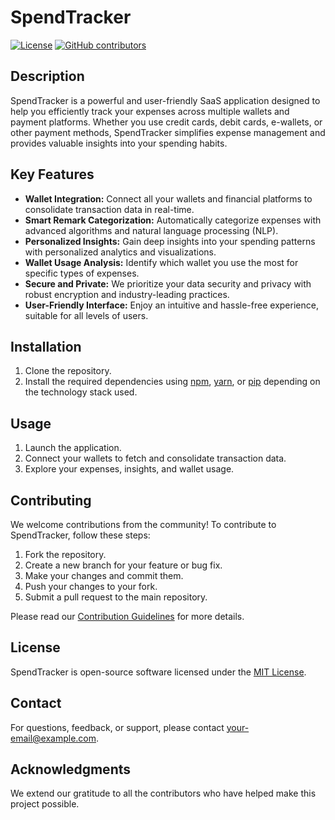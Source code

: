# SpendTracker

[![License](https://img.shields.io/badge/License-MIT-blue.svg)](https://opensource.org/licenses/MIT)
[![GitHub contributors](https://img.shields.io/github/contributors/rabinsxp/SpendTracker.svg)](https://github.com/rabinsxp/SpendTracker/graphs/contributors)

## Description

SpendTracker is a powerful and user-friendly SaaS application designed to help you efficiently track your expenses across multiple wallets and payment platforms. Whether you use credit cards, debit cards, e-wallets, or other payment methods, SpendTracker simplifies expense management and provides valuable insights into your spending habits.

## Key Features

- **Wallet Integration:** Connect all your wallets and financial platforms to consolidate transaction data in real-time.
- **Smart Remark Categorization:** Automatically categorize expenses with advanced algorithms and natural language processing (NLP).
- **Personalized Insights:** Gain deep insights into your spending patterns with personalized analytics and visualizations.
- **Wallet Usage Analysis:** Identify which wallet you use the most for specific types of expenses.
- **Secure and Private:** We prioritize your data security and privacy with robust encryption and industry-leading practices.
- **User-Friendly Interface:** Enjoy an intuitive and hassle-free experience, suitable for all levels of users.

## Installation

1. Clone the repository.
2. Install the required dependencies using [npm](https://www.npmjs.com/), [yarn](https://yarnpkg.com/), or [pip](https://pypi.org/project/pip/) depending on the technology stack used.

## Usage

1. Launch the application.
2. Connect your wallets to fetch and consolidate transaction data.
3. Explore your expenses, insights, and wallet usage.

## Contributing

We welcome contributions from the community! To contribute to SpendTracker, follow these steps:

1. Fork the repository.
2. Create a new branch for your feature or bug fix.
3. Make your changes and commit them.
4. Push your changes to your fork.
5. Submit a pull request to the main repository.

Please read our [Contribution Guidelines](CONTRIBUTING.md) for more details.

## License

SpendTracker is open-source software licensed under the [MIT License](LICENSE).

## Contact

For questions, feedback, or support, please contact [your-email@example.com](mailto:your-email@example.com).

## Acknowledgments

We extend our gratitude to all the contributors who have helped make this project possible.
